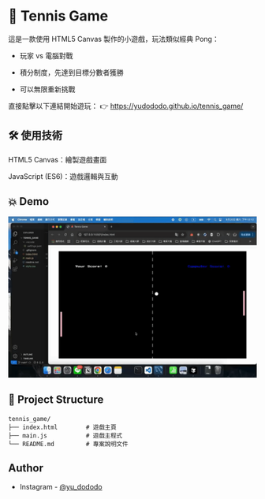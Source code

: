 # 🏓 Tennis Game

這是一款使用 HTML5 Canvas 製作的小遊戲，玩法類似經典 Pong：

- 玩家 vs 電腦對戰

- 積分制度，先達到目標分數者獲勝

- 可以無限重新挑戰

直接點擊以下連結開始遊玩：
👉 <https://yudododo.github.io/tennis_game/>

## 🛠 使用技術

HTML5 Canvas：繪製遊戲畫面

JavaScript (ES6)：遊戲邏輯與互動

## 💥 Demo

![demo](./demo.gif)

## 📁 Project Structure

```text
tennis_game/
├── index.html        # 遊戲主頁
├── main.js           # 遊戲主程式
└── README.md         # 專案說明文件
```

## Author

- Instagram - [@yu_dododo](https://www.instagram.com/yu_dododo/)
